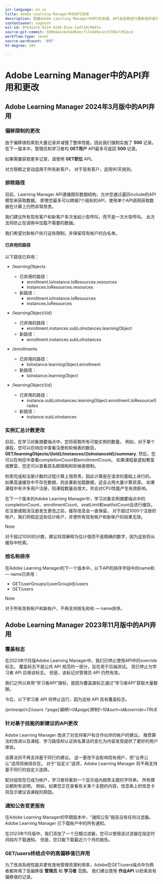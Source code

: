 ```yaml
---
jcr-language: en_us
title: Adobe Learning Manager中的API弃用
description: 随着Adobe Learning Manager中API的发展，API会定期进行重新组织或升级。 当API不断发展变化时，旧版API会遭到弃用并最终被删除。 本页包含从已弃用的API版本迁移到更新且更稳定的API版本时需要了解的信息。
contentowner: saghosh
exl-id: 0fe9a3cb-9114-42d6-81ae-1a4f28c984fa
source-git-commit: dd0b8aecbe54d6aecf17e4d9acec5769e7302ecd
workflow-type: tm+mt
source-wordcount: '897'
ht-degree: 20%

---
```


# Adobe Learning Manager中的API弃用和更改

## Adobe Learning Manager 2024年3月版中的API弃用

<!-- ### Changes in Rate Limits

With the next release of Adobe Learning Manager, we're restructuring API rate limits for new accounts. For existing accounts, only the Admin APIs will be rate-limited. After 90 days (about 3 months), we will restructure rate limits for all APIs, but existing accounts will be whitelisted according to current usage. Existing accounts need to revisit their learner API usage. 

For new accounts, if they want to increase the rate limits, they must contact the Customer Success team of ALM. 

#### Which APIs will be rate limited 

For new accounts, all Admin, Learner, and Search APIs will have rate limits and burst enforced.  

The API burst rate or burst limit refers to the maximum number of requests allowed to be made to an API in a short burst within a limited timeframe. 

The following table lists the rate and burst limits for the APIs.

<table>
    <tr>
        <th>API</th>
        <th>Number of requests-RPM</th>
        <th>Number of requests-Burst</th>
    </tr>
    <tr>
        <td>Admin</td>
        <td>5</td>
        <td>5</td>
    </tr>
    <tr>
        <td>Learner</td>
        <td>20</td>
        <td>5</td>
    </tr>
    <tr>
        <td>Search</td>
        <td>50</td>
        <td>5</td>
    </tr>
</table>
-->

### 偏移限制的更改

由于偏移值检索到大量记录并减慢了整体性能，因此我们强制实施了 **500** 记录。 在下一版本中，管理员和学习者均 **GET用户** API最多可返回 **500** 记录。

如果需要获取更多记录，请使用 **GET职位** API。

对方限额之变动适用于所有新客户。 对于现有客户，适用90天规则。

### 排除路径

目前，Learning Manager API遵循图形数据结构，允许您通过遍历include的API模型来获取数据。 即使您最多可以跨越7个级别的API，使用单个API调用获取数据在计算上仍然非常昂贵。

我们建议所有现有客户和新客户多次发起小型呼叫，而不是一次大型呼叫。 此方法将防止在调用中加载不需要的数据。

我们希望对新帐户执行这些限制，并保留现有帐户的白名单。

#### 已弃用的路径

以下路径已弃用：

* /learningObjects
   * 已弃用的路径：
      * enrollment.loInstance.loResources.resources
      * instances.loResources.resources
   * 新路径：
      * enrollment.loInstance.loResources
      * instances.loResources

* /learningObject/{id}
   * 已弃用的路径：
      * enrollment.instances.subLoInstances.learningObject
   * 新路径：
      * enrollment.instances.subLoInstances

* /enrollments
   * 已弃用的路径：
      * loInstance.learningObject.enrollment
   * 新路径：
      * loInstance.learningObject

* /learningObject/{id}
   * 已弃用的路径：
      * instance.subLoInstances.learningObject.enrollment.loResourceGrades
   * 新路径：
      * instance.subLoInstances

### 实例汇总计数更改

目前，在学习对象摘要端点中，您将获取所有可能实例的数量。 例如，对于某个课程，您可以在响应中查看注册和轮候表的数目， **GET/learningObjects/{loId}/instances/{loInstanceId}/summary**. 然后，您可以在响应中查看completionCount和enrollmentCount。 如果课程是虚拟教室或教室，您还可以查看其名额限制和轮候表限制。

检索完成和注册计数的过程计算上很昂贵，因此计算是在请求的基础上进行的。 如果高速缓存中不存在数据，则会重新加载数据，这会占用大量计算资源。 如果课程中有许多用户注册，则课程数量会很大，并会对CPU性能产生有效影响。

在下一个版本的Adobe Learning Manager中，学习对象实例摘要端点中的completionCount、enrollmentCount、seatLimit和waitlistCount会进行缓存。 在注册或取消注册发生更改之前，缓存信息会一直保留。 对于超过1000个注册的帐户，我们将假定这些估计帐户，并使所有现有帐户和新帐户的结果无效。

>[!NOTE]
>
>对于超过1000的计数，建议将其解释为估计值而不是精确的数字，因为这些将从缓存中检索。

### 按名称排序

在Adobe Learning Manager的下一个版本中，以下API的排序字段中的name和 — name已弃用：

* GET/userGroups/{userGroupId}/users
* GET/users

>[!NOTE]
>
>对于所有现有帐户和新帐户，不再支持按名称和 — name排序。


## Adobe Learning Manager 2023年11月版中的API弃用

### 覆盖标志

在2023年11月版Adobe Learning Manager中，我们已停止使用API中的override标志。 覆盖标志不是公共 API 规范的一部分，旨在用于后端测试。 现已停止为学习者 API 应用该标志。 但是，该标记对管理员 API 仍然有效。

我们之所以弃用“学习者API”旗标，是因为覆盖旗标正通过“学习者API”获取大量数据。

今后，以下学习者 API 将停止运行，因为这些 API 具有覆盖标志。

_/primeapi/v2/users？page[偏移]=0&amp;page[限制]=10&amp;sort=id&amp;override=TRUE_

### 针对基于技能的新建议的API更改

Adobe Learning Manager 改进了对支持客户和合作伙伴的帐户的建议。 推荐算法的改进以及课程、学习路径和认证排名算法的变化为内容发现提供了更好的用户体验。

该算法将不再支持基于同行的建议。 这一更改不会影响现有用户，但“业界公认”选项将继续存在。 对于“自定义”选项，Adobe Learning Manager 将不再支持基于同行的自定义选择。

配对组现在已成为帐户，学习者将看到一个显示组内趋势主题的字符串。 所有建议都附有说明。 例如，如果您正在查看有关某个主题的内容，信息条上的信息卡将显示建议该课程的原因。

### 通知公告变更报告

在Adobe Learning Manager的早期版本中，“通知公告”报告没有任何过滤器。 Adobe Learning Manager 已下载帐户中的所有通知。

在2023年11月版中，我们添加了一个日期过滤器，您可以使用该过滤器在指定时间段内下载通知。  但是，您只能下载最近六个月的报告。

### GET/users终结点中的高偏移值已弃用

为了改进系统性能并更有效地管理资源利用率，Adobe在GET/users端点中为两者都弃用了高偏移值 **管理员** 和 **学习者** 范围。 我们建议使用 **作业API** 以检索具有偏移值的记录。

